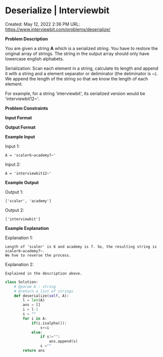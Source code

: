 # Deserialize | Interviewbit

Created: May 12, 2022 2:36 PM
URL: https://www.interviewbit.com/problems/deserialize/

**Problem Description**

You are given a string **A** which is a serialized string. You have to restore the original array of strings.
 The string in the output array should only have lowercase english alphabets.

Serialization: Scan each element in a string, calculate its length and append it with a string and a element separator or deliminator (the deliminator is ~). We append the length of the string so that we know the length of each element.

For example, for a string 'interviewbit', its serialized version would be 'interviewbit12~'.

**Problem Constraints**

**Input Format**

**Output Format**

**Example Input**

Input 1:

```
A = 'scaler6~academy7~'

```

Input 2:

```
A = 'interviewbit12~'

```

**Example Output**

Output 1:

```
['scaler', 'academy']

```

Output 2:

```
['interviewbit']

```

**Example Explanation**

Explanation 1:

```
Length of 'scaler' is 6 and academy is 7. So, the resulting string is scaler6~academy7~.
We hve to reverse the process.
```

Explanation 2:

```
Explained in the description above.

```

```python
class Solution:
    # @param A : string
    # @return a list of strings
    def deserialize(self, A):
        l = len(A)
        ans = []
        i = l-1
        s = ""
        for i in A:
            if(i.isalpha()):
                s+=i
            else:
                if s!="":
                    ans.append(s)
                s =""
        return ans
```